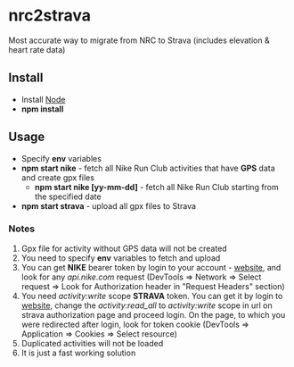 # nrc2strava

Most accurate way to migrate from NRC to Strava (includes elevation & heart rate data)

## Install

- Install [Node](https://nodejs.org/)
- **npm install**

## Usage

- Specify **env** variables
- **npm start nike** - fetch all Nike Run Club activities that have **GPS** data and create gpx files
  - **npm start nike [yy-mm-dd]** - fetch all Nike Run Club starting from the specified date
- **npm start strava** - upload all gpx files to Strava

### Notes

1. Gpx file for activity without GPS data will not be created
2. You need to specify **env** variables to fetch and upload
3. You can get **NIKE** bearer token by login to your account - [website](https://www.nike.com/), and look for any _api.nike.com_ request (DevTools => Network => Select request => Look for Authorization header in "Request Headers" section)
4. You need _activity:write_ scope **STRAVA** token. You can get it by login to [website](http://strava-statistics.herokuapp.com/), change the _activity:read_all_ to _activity:write_ scope in url on strava authorization page and proceed login. On the page, to which you were redirected after login, look for token cookie (DevTools => Application => Cookies => Select resource)
5. Duplicated activities will not be loaded
6. It is just a fast working solution
